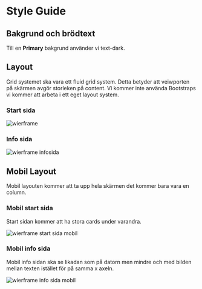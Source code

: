 # **Style Guide**

## **Bakgrund och brödtext**

Till en **Primary** bakgrund använder vi text-dark.

## **Layout**

Grid systemet ska vara ett fluid grid system. Detta betyder att veiwporten på skärmen avgör storleken på content. Vi kommer inte använda Bootstraps vi kommer att arbeta i ett eget layout system.

### **Start sida**

![wierframe](img_style_guide/desktop-Homepage.png)

### **Info sida**

![wierframe infosida](img_style_guide/desktop-Infopage.png)

## **Mobil Layout**

Mobil layouten kommer att ta upp hela skärmen det kommer bara vara en column. 

### **Mobil start sida**

Start sidan kommer att ha stora cards under varandra. 

![wierframe start sida mobil](img_style_guide/mobile-Homepage.png)

### **Mobil info sida**

Mobil info sidan ska se likadan som på datorn men mindre och med bilden mellan texten istället för på samma x axeln.

![wierframe info sida mobil](img_style_guide/mobile-infopage.png)